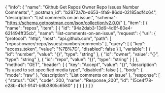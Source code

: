 {
  "info": {
    "name": "Github Get Repos Owner Repo Issues Number Comments",
    "_postman_id": "b2872a7b-d653-4fa9-86dd-02185adf4c64",
    "description": "List comments on an issue.",
    "schema": "https://schema.getpostman.com/json/collection/v2.0.0/"
  },
  "item": [
    {
      "name": "repos",
      "item": [
        {
          "id": "94a2dab3-13d6-4d6f-80e4-621494ff35cb",
          "name": "list-comments-on-an-issue",
          "request": {
            "url": {
              "protocol": "http",
              "host": "api.github.com",
              "path": [
                "repos/:owner/:repo/issues/:number/comments"
              ],
              "query": [
                {
                  "key": "access_token",
                  "value": "%7B%7D",
                  "disabled": false
                }
              ],
              "variable": [
                {
                  "id": "number",
                  "value": "{}",
                  "type": "string"
                },
                {
                  "id": "owner",
                  "value": "{}",
                  "type": "string"
                },
                {
                  "id": "repo",
                  "value": "{}",
                  "type": "string"
                }
              ]
            },
            "method": "GET",
            "header": [
              {
                "key": "Accept",
                "value": "{}",
                "description": "Is used to set specified media type",
                "disabled": false
              }
            ],
            "body": {
              "mode": "raw"
            },
            "description": "List comments on an issue"
          },
          "response": [
            {
              "status": "OK",
              "code": 200,
              "name": "Response_200",
              "id": "15ce4f78-e28b-41cf-9141-b6b3805c6580"
            }
          ]
        }
      ]
    }
  ]
}
